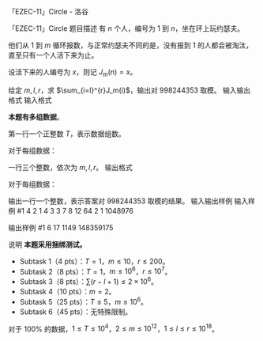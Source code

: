 



「EZEC-11」Circle - 洛谷














「EZEC-11」Circle
题目描述
有 $n$ 个人，编号为 $1$ 到 $n$，坐在环上玩约瑟夫。

他们从 $1$ 到 $m$ 循环报数，与正常约瑟夫不同的是，没有报到 $1$ 的人都会被淘汰，直至只有一个人活下来为止。

设活下来的人编号为 $x$，则记 $J_m(n)=x$。

给定 $m,l,r$，求 $\sum_{i=l}^{r}J_m(i)$，输出对 $998244353$ 取模。
输入输出格式
输入格式

**本题有多组数据**。

第一行一个正整数 $T$，表示数据组数。

对于每组数据：

一行三个整数，依次为 $m,l,r$。
输出格式

对于每组数据：

输出一行一个整数，表示答案对 $998244353$ 取模的结果。
输入输出样例
输入样例 #1
4
2 1 4
3 3 7
8 12 64
2 1 1048976

输出样例 #1
6
17
1149
148359175

说明
**本题采用捆绑测试。**

- Subtask 1（4 pts）：$T=1$，$m \leq 10$，$r \leq 200$。
- Subtask 2（8 pts）：$T=1$，$m \leq 10^6$，$r\leq 10^7$。 
- Subtask 3（8 pts）：$\sum (r-l+1) \leq 2 \times 10^6$。
- Subtask 4（10 pts）：$m=2$。
- Subtask 5（25 pts）：$T \leq 5$，$m \leq 10^6$。 
- Subtask 6（45 pts）：无特殊限制。 

对于 $100\%$ 的数据，$1 \leq T \leq 10^4$，$2 \leq m \leq 10^{12}$，$1 \leq l \leq r \leq 10^{18}$。






